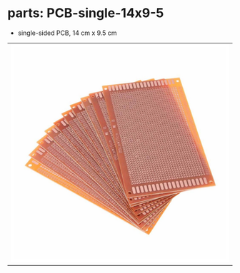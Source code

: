 # parts: PCB-single-14x9-5

- single-sided PCB, 14 cm x 9.5 cm

|   |
| --- |
| ![image](https://github.com/kamangir/assets2/raw/main/bluer-ugv/pcb-14x9_5cm.jpg?raw=true) |
